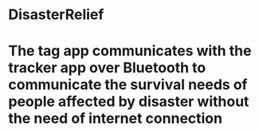 # DisasterRelief
  # The tag app communicates with the tracker app over Bluetooth to communicate the survival needs of people affected by disaster without the need of internet connection
